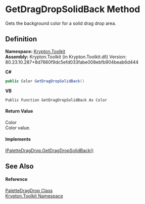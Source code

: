 # GetDragDropSolidBack Method


Gets the background color for a solid drag drop area.



## Definition
**Namespace:** <a href="79d2eac2-21f4-54ff-7552-b20c33c30600.md">Krypton.Toolkit</a>  
**Assembly:** Krypton.Toolkit (in Krypton.Toolkit.dll) Version: 80.23.10.287+8d7660f9dc5efd033fabe008ebfb904beab6d444

**C#**
``` C#
public Color GetDragDropSolidBack()
```
**VB**
``` VB
Public Function GetDragDropSolidBack As Color
```



#### Return Value
Color  
Color value.

#### Implements
<a href="0999d748-c37b-e3aa-f85f-13f1d50f5ada.md">IPaletteDragDrop.GetDragDropSolidBack()</a>  


## See Also


#### Reference
<a href="dd30f027-b08b-0661-dad5-b21cc4950dbd.md">PaletteDragDrop Class</a>  
<a href="79d2eac2-21f4-54ff-7552-b20c33c30600.md">Krypton.Toolkit Namespace</a>  
